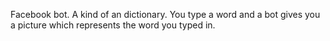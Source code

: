 Facebook bot. A kind of an dictionary. You type a word and a bot
gives you a picture which represents the word you typed in.
